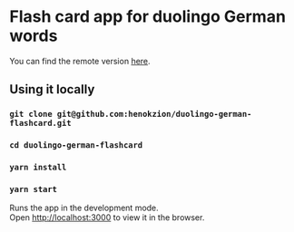 # Flash card app for duolingo German words

You can find the remote version [here](https://duolingo-german-flashcard.netlify.app/).

## Using it locally 

### `git clone git@github.com:henokzion/duolingo-german-flashcard.git`
### `cd duolingo-german-flashcard`
### `yarn install`
### `yarn start`

Runs the app in the development mode.\
Open [http://localhost:3000](http://localhost:3000) to view it in the browser.
